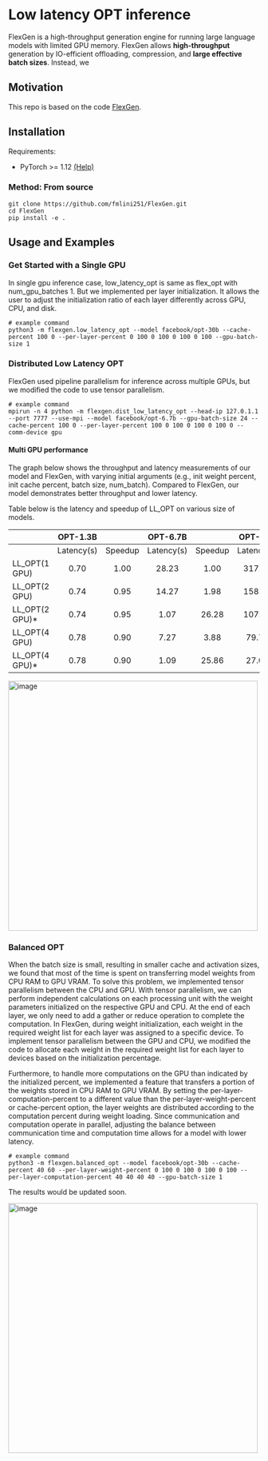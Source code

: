 # Low latency OPT inference

FlexGen is a high-throughput generation engine for running large language models with limited GPU memory. FlexGen allows **high-throughput** generation by IO-efficient offloading, compression, and **large effective batch sizes**. Instead, we

## Motivation

This repo is based on the code [FlexGen](https://github.com/FMInference/FlexGen).

## Installation
Requirements:  
 - PyTorch >= 1.12 [(Help)](https://pytorch.org/get-started/locally/)

### Method: From source
```
git clone https://github.com/fmlini251/FlexGen.git
cd FlexGen
pip install -e .
```

## Usage and Examples

### Get Started with a Single GPU

In single gpu inference case, low_latency_opt is same as flex_opt with num_gpu_batches 1. But we implemented per layer initialization. It allows the user to adjust the initialization ratio of each layer differently across GPU, CPU, and disk. 
```
# example command
python3 -m flexgen.low_latency_opt --model facebook/opt-30b --cache-percent 100 0 --per-layer-percent 0 100 0 100 0 100 0 100 --gpu-batch-size 1
```
### Distributed Low Latency OPT
FlexGen used pipeline parallelism for inference across multiple GPUs, but we modified the code to use tensor parallelism. 
```
# example command
mpirun -n 4 python -m flexgen.dist_low_latency_opt --head-ip 127.0.1.1 --port 7777 --use-mpi --model facebook/opt-6.7b --gpu-batch-size 24 --cache-percent 100 0 --per-layer-percent 100 0 100 0 100 0 100 0 --comm-device gpu
```

#### Multi GPU performance
The graph below shows the throughput and latency measurements of our model and FlexGen, with varying initial arguments (e.g., init weight percent, init cache percent, batch size, num_batch). Compared to FlexGen, our model demonstrates better throughput and lower latency.

Table below is the latency and speedup of LL_OPT on various size of models. 


|               | OPT-1.3B |       | OPT-6.7B |       | OPT-30B  |       |
| ---           | :---:    | :---: | :---:    | :---: | :---:    | :---: |
|               |Latency(s)|Speedup|Latency(s)|Speedup|Latency(s)|Speedup|
| LL_OPT(1 GPU) | 0.70     | 1.00  | 28.23    | 1.00  | 317.27   | 1.00  |
| LL_OPT(2 GPU) | 0.74     | 0.95  | 14.27    | 1.98  | 158.71   | 2.00  |
| LL_OPT(2 GPU)*| 0.74     | 0.95  | 1.07     | 26.28 | 107.45   | 2.95  |
| LL_OPT(4 GPU) | 0.78     | 0.90  | 7.27     | 3.88  | 79.74    | 3.98  |
| LL_OPT(4 GPU)*| 0.78     | 0.90  | 1.09     | 25.86 | 27.04    | 11.73 |



<img src="https://github.com/fmlini251/FlexGen/blob/main/docs/performance.png" alt="image" width="500"></img>

### Balanced OPT
When the batch size is small, resulting in smaller cache and activation sizes, we found that most of the time is spent on transferring model weights from CPU RAM to GPU VRAM. To solve this problem, we implemented tensor parallelism between the CPU and GPU. With tensor parallelism, we can perform independent calculations on each processing unit with the weight parameters initialized on the respective GPU and CPU. At the end of each layer, we only need to add a gather or reduce operation to complete the computation. In FlexGen, during weight initialization, each weight in the required weight list for each layer was assigned to a specific device. To implement tensor parallelism between the GPU and CPU, we modified the code to allocate each weight in the required weight list for each layer to devices based on the initialization percentage.

Furthermore, to handle more computations on the GPU than indicated by the initialized percent, we implemented a feature that transfers a portion of the weights stored in CPU RAM to GPU VRAM. By setting the per-layer-computation-percent to a different value than the per-layer-weight-percent or cache-percent option, the layer weights are distributed according to the computation percent during weight loading. Since communication and computation operate in parallel, adjusting the balance between communication time and computation time allows for a model with lower latency. 
```
# example command
python3 -m flexgen.balanced_opt --model facebook/opt-30b --cache-percent 40 60 --per-layer-weight-percent 0 100 0 100 0 100 0 100 --per-layer-computation-percent 40 40 40 40 --gpu-batch-size 1
```
The results would be updated soon.

<img src="https://github.com/fmlini251/FlexGen/blob/main/docs/Balanced_computation.png" alt="image" width="500"></img>